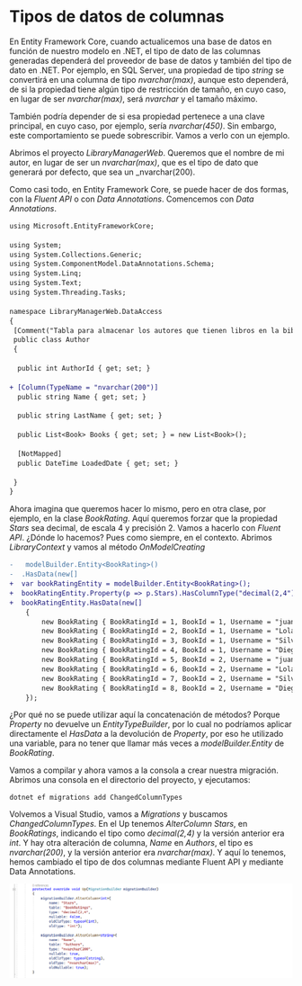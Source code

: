 # Tipos de datos de columnas

En Entity Framework Core, cuando actualicemos una base de datos en función de nuestro modelo en .NET, el tipo de dato de las columnas generadas dependerá del proveedor de base de datos y también del tipo de dato en .NET. Por ejemplo, en SQL Server, una propiedad de tipo _string_ se convertirá en una columna de tipo _nvarchar(max)_, aunque esto dependerá, de si la propiedad tiene algún tipo de restricción de tamaño, en cuyo caso, en lugar de ser _nvarchar(max)_, será _nvarchar_ y el tamaño máximo.

También podría depender de si esa propiedad pertenece a una clave principal, en cuyo caso, por ejemplo, sería _nvarchar(450)_. Sin embargo, este comportamiento se puede sobrescribir. Vamos a verlo con un ejemplo. 

Abrimos el proyecto _LibraryManagerWeb_. Queremos que el nombre de mi autor, en lugar de ser un _nvarchar(max)_, que es el tipo de dato que generará por defecto, que sea un _nvarchar(200).

Como casi todo, en Entity Framework Core, se puede hacer de dos formas, con la _Fluent API_ o con _Data Annotations_. Comencemos con _Data Annotations_.

```diff
using Microsoft.EntityFrameworkCore;

using System;
using System.Collections.Generic;
using System.ComponentModel.DataAnnotations.Schema;
using System.Linq;
using System.Text;
using System.Threading.Tasks;

namespace LibraryManagerWeb.DataAccess
{
 [Comment("Tabla para almacenar los autores que tienen libros en la biblioteca.")]
 public class Author
 {

  public int AuthorId { get; set; }

+ [Column(TypeName = "nvarchar(200")]
  public string Name { get; set; }

  public string LastName { get; set; }

  public List<Book> Books { get; set; } = new List<Book>();

  [NotMapped]
  public DateTime LoadedDate { get; set; }

 }
}
```

Ahora imagina que queremos hacer lo mismo, pero en otra clase, por ejemplo, en la clase _BookRating_. Aquí queremos forzar que la propiedad _Stars_ sea decimal, de escala 4 y precisión 2. Vamos a hacerlo con _Fluent API_. ¿Dónde lo hacemos? Pues como siempre, en el contexto. Abrimos _LibraryContext_ y vamos al método _OnModelCreating_

```diff
-   modelBuilder.Entity<BookRating>()
-  .HasData(new[]
+  var bookRatingEntity = modelBuilder.Entity<BookRating>();
+  bookRatingEntity.Property(p => p.Stars).HasColumnType("decimal(2,4");
+  bookRatingEntity.HasData(new[]
    {
        new BookRating { BookRatingId = 1, BookId = 1, Username = "juanjo", Stars = 5 },
        new BookRating { BookRatingId = 2, BookId = 1, Username = "Lola", Stars = 3 },
        new BookRating { BookRatingId = 3, BookId = 1, Username = "Silvia", Stars = 4 },
        new BookRating { BookRatingId = 4, BookId = 1, Username = "Diego", Stars = 2 },
        new BookRating { BookRatingId = 5, BookId = 2, Username = "juanjo", Stars = 4 },
        new BookRating { BookRatingId = 6, BookId = 2, Username = "Lola", Stars = 2 },
        new BookRating { BookRatingId = 7, BookId = 2, Username = "Silvia", Stars = 5 },
        new BookRating { BookRatingId = 8, BookId = 2, Username = "Diego", Stars = 5 }
    });
```

¿Por qué no se puede utilizar aquí la concatenación de métodos? Porque _Property_ no devuelve un _EntityTypeBuilder_, por lo cual no podríamos aplicar directamente el _HasData_ a la devolución de _Property_, por eso he utilizado una variable, para no tener que llamar más veces a _modelBuilder.Entity_ de _BookRating_.

Vamos a compilar y ahora vamos a la consola a crear nuestra migración. Abrimos una consola en el directorio del proyecto, y ejecutamos:

```shell
dotnet ef migrations add ChangedColumnTypes
```

Volvemos a Visual Studio, vamos a _Migrations_ y buscamos _ChangedColumnTypes_. En el Up tenemos _AlterColumn Stars_, en _BookRatings_, indicando el tipo como _decimal(2,4)_ y la versión anterior era _int_. Y hay otra alteración de columna, _Name_ en _Authors_, el tipo es _nvarchar(200)_,  y la versión anterior era _nvarchar(max)_. Y aquí lo tenemos, hemos cambiado el tipo de dos columnas mediante Fluent API y mediante Data Annotations.

<img src="./content/change-columns-type.png" style="zoom:80%">